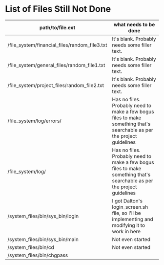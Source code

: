 # List of Files Still Not Done

|path/to/file.ext|what needs to be done|
|---|---|
|/file_system/financial_files/random_file3.txt|It's blank. Probably needs some filler text.|
|/file_system/general_files/random_file1.txt|It's blank. Probably needs some filler text.|
|/file_system/project_files/random_file2.txt|It's blank. Probably needs some filler text.|
|/file_system/log/errors/|Has no files. Probably need to make a few bogus files to make something that's searchable as per the project guidelines|
|/file_system/log/|Has no files. Probably need to make a few bogus files to make something that's searchable as per the project guidelines|
|/system_files/bin/sys_bin/login|I got Dalton's login_screen.sh file, so I'll be implementing and modifying it to work in here|
|/system_files/bin/sys_bin/main|Not even started|
|/system_files/bin/cd|Not even started|
|/system_files/bin/chgpass|